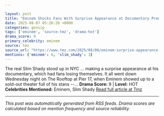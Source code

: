 ```yaml
---

layout: post
title: "Eminem Shocks Fans With Surprise Appearance at Documentary Premiere in NYC""
date: 2025-08-07 05:26:20 +0000
categories: gossip
tags: ['eminem', 'source-tmz', 'drama-hot']
drama_score: 9
primary_celebrity: eminem
source: tmz
source_url: "https://www.tmz.com/2025/08/06/eminem-surprise-appearance-documentary-premiere/""
mentions: {'eminem': 6, 'slim_shady': 3}
---
```


The real Slim Shady stood up in NYC ... making a surprise appearance at his documentary, which had fans losing themselves. It all went down Wednesday night on The Rooftop at Pier 17, when Eminem showed up to a sold-out theater full of his stans --… **Drama Score:** 9 | **Level:** HOT **Celebrities Mentioned:** Eminem, Slim Shady [Read full article at Tmz](https://www.tmz.com/2025/08/06/eminem-surprise-appearance-documentary-premiere/)

---

*This post was automatically generated from RSS feeds. Drama scores are calculated based on mention frequency and source reliability.*